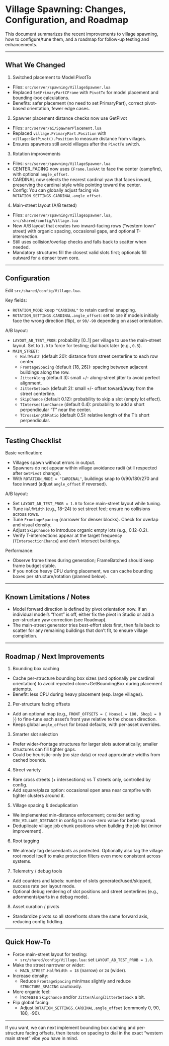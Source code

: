 # Village Spawning: Changes, Configuration, and Roadmap

This document summarizes the recent improvements to village spawning, how to configure/tune them, and a roadmap for follow-up testing and enhancements.

---

## What We Changed

1) Switched placement to Model:PivotTo
- Files: `src/server/spawning/VillageSpawner.lua`
- Replaced `SetPrimaryPartCFrame` with `PivotTo` for model placement and bounding-box calculations.
- Benefits: safer placement (no need to set PrimaryPart), correct pivot-based orientation, fewer edge cases.

2) Spawner placement distance checks now use GetPivot
- Files: `src/server/ai/SpawnerPlacement.lua`
- Replaced `village.PrimaryPart.Position` with `village:GetPivot().Position` to measure distance from villages.
- Ensures spawners still avoid villages after the `PivotTo` switch.

3) Rotation improvements
- Files: `src/server/spawning/VillageSpawner.lua`
- CENTER_FACING now uses `CFrame.lookAt` to face the center (campfire), with optional `angle_offset`.
- CARDINAL now selects the nearest cardinal yaw that faces inward, preserving the cardinal style while pointing toward the center.
- Config: You can globally adjust facing via `ROTATION_SETTINGS.CARDINAL.angle_offset`.

4) Main-street layout (A/B tested)
- Files: `src/server/spawning/VillageSpawner.lua`, `src/shared/config/Village.lua`
- New A/B layout that creates two inward-facing rows (“western town” street) with organic spacing, occasional gaps, and optional T-intersection.
- Still uses collision/overlap checks and falls back to scatter when needed.
- Mandatory structures fill the closest valid slots first; optionals fill outward for a denser town core.

---

## Configuration

Edit `src/shared/config/Village.lua`.

Key fields:
- `ROTATION_MODE`: keep `"CARDINAL"` to retain cardinal snapping.
- `ROTATION_SETTINGS.CARDINAL.angle_offset`: set to `180` if models initially face the wrong direction (flip), or `90/-90` depending on asset orientation.

A/B layout:
- `LAYOUT_AB_TEST_PROB`: probability [0..1] per village to use the main-street layout. Set to `1.0` to force for testing; dial back later (e.g., `0.5`).
- `MAIN_STREET`:
  - `HalfWidth` (default 20): distance from street centerline to each row center.
  - `FrontageSpacing` (default {18, 26}): spacing between adjacent buildings along the row.
  - `JitterAlong` (default 3): small +/- along-street jitter to avoid perfect alignment.
  - `JitterSetback` (default 2): small +/- offset toward/away from the street centerline.
  - `SkipChance` (default 0.12): probability to skip a slot (empty lot effect).
  - `TIntersectionChance` (default 0.4): probability to add a short perpendicular “T” near the center.
  - `TCrossLengthRatio` (default 0.5): relative length of the T’s short perpendicular.

---

## Testing Checklist

Basic verification:
- Villages spawn without errors in output.
- Spawners do not appear within village avoidance radii (still respected after `GetPivot` change).
- With `ROTATION_MODE = "CARDINAL"`, buildings snap to 0/90/180/270 and face inward (adjust `angle_offset` if reversed).

A/B layout:
- Set `LAYOUT_AB_TEST_PROB = 1.0` to force main-street layout while tuning.
- Tune `HalfWidth` (e.g., 18–24) to set street feel; ensure no collisions across rows.
- Tune `FrontageSpacing` (narrower for denser blocks). Check for overlap and visual density.
- Adjust `SkipChance` to introduce organic empty lots (e.g., 0.12–0.2).
- Verify T-intersections appear at the target frequency (`TIntersectionChance`) and don’t intersect buildings.

Performance:
- Observe frame times during generation; FrameBatched should keep frame budget stable.
- If you notice heavy CPU during placement, we can cache bounding boxes per structure/rotation (planned below).

---

## Known Limitations / Notes

- Model forward direction is defined by pivot orientation now. If an individual model’s “front” is off, either fix the pivot in Studio or add a per-structure yaw correction (see Roadmap).
- The main-street generator tries best-effort slots first, then falls back to scatter for any remaining buildings that don’t fit, to ensure village completion.

---

## Roadmap / Next Improvements

1) Bounding box caching
- Cache per-structure bounding box sizes (and optionally per cardinal orientation) to avoid repeated clone+GetBoundingBox during placement attempts.
- Benefit: less CPU during heavy placement (esp. large villages).

2) Per-structure facing offsets
- Add an optional map (e.g., `FRONT_OFFSETS = { House1 = 180, Shop1 = 0 }`) to fine-tune each asset’s front yaw relative to the chosen direction.
- Keeps global `angle_offset` for broad defaults, with per-asset overrides.

3) Smarter slot selection
- Prefer wider-frontage structures for larger slots automatically; smaller structures can fill tighter gaps.
- Could be heuristic-only (no size data) or read approximate widths from cached bounds.

4) Street variety
- Rare cross streets (+ intersections) vs T streets only, controlled by config.
- Add square/plaza option: occasional open area near campfire with tighter clusters around it.

5) Village spacing & deduplication
- We implemented min-distance enforcement; consider setting `MIN_VILLAGE_DISTANCE` in config to a non-zero value for better spread.
- Deduplicate village job chunk positions when building the job list (minor improvement).

6) Root tagging
- We already tag descendants as protected. Optionally also tag the village root model itself to make protection filters even more consistent across systems.

7) Telemetry / debug tools
- Add counters and labels: number of slots generated/used/skipped, success rate per layout mode.
- Optional debug rendering of slot positions and street centerlines (e.g., adornments/parts in a debug mode).

8) Asset curation / pivots
- Standardize pivots so all storefronts share the same forward axis, reducing config fiddling.

---

## Quick How-To

- Force main-street layout for testing:
  - `src/shared/config/Village.lua`: set `LAYOUT_AB_TEST_PROB = 1.0`.
- Make the street narrower or wider:
  - `MAIN_STREET.HalfWidth = 18` (narrow) or `24` (wider).
- Increase density:
  - Reduce `FrontageSpacing` min/max slightly and reduce `STRUCTURE_SPACING` cautiously.
- More organic feel:
  - Increase `SkipChance` and/or `JitterAlong`/`JitterSetback` a bit.
- Flip global facing:
  - Adjust `ROTATION_SETTINGS.CARDINAL.angle_offset` (commonly 0, 90, 180, -90).

---

If you want, we can next implement bounding box caching and per-structure facing offsets, then iterate on spacing to dial in the exact “western main street” vibe you have in mind.


